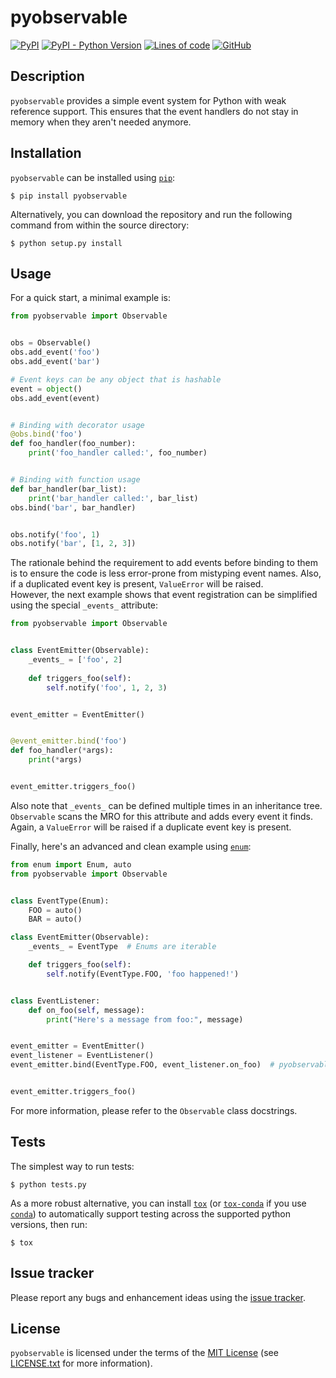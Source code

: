 pyobservable
============

[![PyPI](https://img.shields.io/pypi/v/pyobservable)](https://pypi.org/project/pyobservable/)
[![PyPI - Python Version](https://img.shields.io/pypi/pyversions/pyobservable)](https://pypi.org/project/pyobservable/)
[![Lines of code](https://img.shields.io/tokei/lines/github/Crimson-Crow/pyobservable)](https://github.com/Crimson-Crow/pyobservable)
[![GitHub](https://img.shields.io/github/license/Crimson-Crow/pyobservable)]((https://github.com/Crimson-Crow/pyobservable/blob/main/LICENSE.txt))

Description
-----------

`pyobservable` provides a simple event system for Python with weak reference support.
This ensures that the event handlers do not stay in memory when they aren't needed anymore. 

Installation
------------

`pyobservable` can be installed using [`pip`](http://www.pip-installer.org/):

    $ pip install pyobservable

Alternatively, you can download the repository and run the following command from within the source directory:

    $ python setup.py install

Usage
-----

For a quick start, a minimal example is:

```python
from pyobservable import Observable


obs = Observable()
obs.add_event('foo')
obs.add_event('bar')

# Event keys can be any object that is hashable
event = object()
obs.add_event(event)


# Binding with decorator usage
@obs.bind('foo')
def foo_handler(foo_number):
    print('foo_handler called:', foo_number)


# Binding with function usage
def bar_handler(bar_list):
    print('bar_handler called:', bar_list)
obs.bind('bar', bar_handler)


obs.notify('foo', 1)
obs.notify('bar', [1, 2, 3])
```

The rationale behind the requirement to add events before binding to them is to ensure the code is less error-prone from mistyping event names.
Also, if a duplicated event key is present, `ValueError` will be raised.\
However, the next example shows that event registration can be simplified using the special `_events_` attribute:

```python
from pyobservable import Observable


class EventEmitter(Observable):
    _events_ = ['foo', 2]
    
    def triggers_foo(self):
        self.notify('foo', 1, 2, 3)


event_emitter = EventEmitter()        


@event_emitter.bind('foo')
def foo_handler(*args):
    print(*args)


event_emitter.triggers_foo()
```
Also note that `_events_` can be defined multiple times in an inheritance tree.
`Observable` scans the MRO for this attribute and adds every event it finds.
Again, a `ValueError` will be raised if a duplicate event key is present. 

Finally, here's an advanced and clean example using [`enum`](https://docs.python.org/3/library/enum.html):

```python
from enum import Enum, auto
from pyobservable import Observable


class EventType(Enum):
    FOO = auto()
    BAR = auto()

class EventEmitter(Observable):
    _events_ = EventType  # Enums are iterable

    def triggers_foo(self):
        self.notify(EventType.FOO, 'foo happened!')


class EventListener:
    def on_foo(self, message):
        print("Here's a message from foo:", message)


event_emitter = EventEmitter()
event_listener = EventListener()
event_emitter.bind(EventType.FOO, event_listener.on_foo)  # pyobservable also supports bound methods


event_emitter.triggers_foo()
```

For more information, please refer to the `Observable` class docstrings.

Tests
-----

The simplest way to run tests:

    $ python tests.py

As a more robust alternative, you can install [`tox`](https://tox.readthedocs.io/en/latest/install.html) (or [`tox-conda`](https://github.com/tox-dev/tox-conda) if you use [`conda`](https://docs.conda.io/en/latest/)) to automatically support testing across the supported python versions, then run:

    $ tox

Issue tracker
-------------

Please report any bugs and enhancement ideas using the [issue tracker](https://github.com/Crimson-Crow/pyobservable/issues).

License
-------

`pyobservable` is licensed under the terms of the [MIT License](https://opensource.org/licenses/MIT) (see [LICENSE.txt](https://github.com/Crimson-Crow/pyobservable/blob/main/LICENSE.txt) for more information).